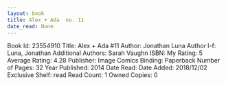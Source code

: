 ```yaml
---
layout: book
title: Alex + Ada  no. 11
date_read: None
---
```


Book Id: 23554910
Title: Alex + Ada #11
Author: Jonathan Luna
Author l-f: Luna, Jonathan
Additional Authors: Sarah Vaughn
ISBN: 
My Rating: 5
Average Rating: 4.28
Publisher:  Image Comics
Binding: Paperback
Number of Pages: 32
Year Published: 2014
Date Read: 
Date Added: 2018/12/02
Exclusive Shelf: read
Read Count: 1
Owned Copies: 0

